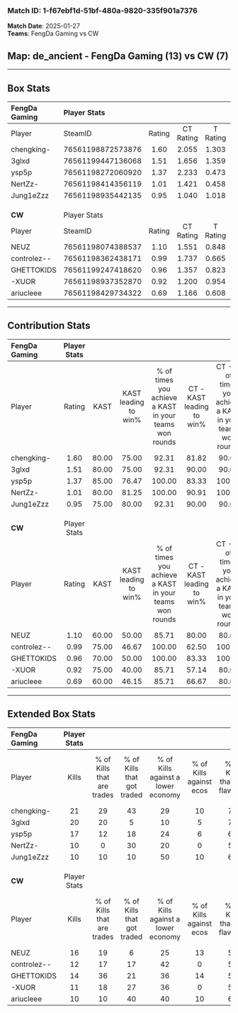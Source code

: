 ### Match ID: 1-f67ebf1d-51bf-480a-9820-335f901a7376  
**Match Date**: 2025-01-27  
**Teams**: FengDa Gaming vs CW  

## **Map**: de_ancient - FengDa Gaming (13) vs CW (7)  
---  

## Box Stats  

| **FengDa Gaming** | Player Stats      |        |           |          |       |       |       |         |        |      |     |
| :- | :- | :-: | :-: | :-: | :-: | :-: | :-: | :-: | :-: | :-: | :-: |
| Player            | SteamID           | Rating | CT Rating | T Rating | KAST  |  ADR  | Kills | Assists | Deaths | K/D  | HS% |
| chengking-        | 76561198872573876 |  1.60  |   2.055   |  1.303   | 80.00 | 110.9 |  21   |    8    |   13   | 1.62 | 61  |
| 3glxd             | 76561199447136068 |  1.51  |   1.656   |  1.359   | 80.00 | 80.4  |  20   |    2    |   10   | 2.00 | 45  |
| ysp5p             | 76561198272060920 |  1.37  |   2.233   |  0.473   | 85.00 | 86.8  |  17   |    9    |   14   | 1.21 | 41  |
| NertZz-           | 76561198414356119 |  1.01  |   1.421   |  0.458   | 80.00 | 78.0  |  10   |   11    |   14   | 0.71 | 60  |
| Jung1eZzz         | 76561198935442135 |  0.95  |   1.040   |  1.018   | 75.00 | 69.3  |  10   |    7    |   13   | 0.77 | 40  |
|                   |                   |        |           |          |       |       |       |         |        |      |     |
|                   |                   |        |           |          |       |       |       |         |        |      |     |
|                   |                   |        |           |          |       |       |       |         |        |      |     |
| **CW**            | Player Stats      |        |           |          |       |       |       |         |        |      |     |
| Player            | SteamID           | Rating | CT Rating | T Rating | KAST  |  ADR  | Kills | Assists | Deaths | K/D  | HS% |
| NEUZ              | 76561198074388537 |  1.10  |   1.551   |  0.848   | 60.00 | 84.3  |  16   |    3    |   14   | 1.14 | 75  |
| controlez--       | 76561198362438171 |  0.99  |   1.737   |  0.665   | 75.00 | 73.8  |  12   |   10    |   16   | 0.75 | 58  |
| GHETTOKIDS        | 76561199247418620 |  0.96  |   1.357   |  0.823   | 70.00 | 59.1  |  14   |    3    |   16   | 0.88 | 57  |
| -XUOR             | 76561198937352870 |  0.92  |   1.200   |  0.954   | 75.00 | 74.0  |  11   |    5    |   16   | 0.69 | 63  |
| ariucleee         | 76561198429734322 |  0.69  |   1.166   |  0.608   | 60.00 | 62.4  |  10   |    2    |   17   | 0.59 | 90  |
---  

## Contribution Stats  

| **FengDa Gaming** | Player Stats |       |                      |                                                        |                           |                                                             |                          |                                                            |
| :- | :-: | :-: | :-: | :-: | :-: | :-: | :-: | :-: |
| Player            |    Rating    | KAST  | KAST leading to win% | % of times you achieve a KAST in your teams won rounds | CT - KAST leading to win% | CT - % of times you achieve a KAST in your teams won rounds | T - KAST leading to win% | T - % of times you achieve a KAST in your teams won rounds |
| chengking-        |     1.60     | 80.00 |        75.00         |                         92.31                          |           81.82           |                            90.00                            |          60.00           |                           100.00                           |
| 3glxd             |     1.51     | 80.00 |        75.00         |                         92.31                          |           90.00           |                            90.00                            |          50.00           |                           100.00                           |
| ysp5p             |     1.37     | 85.00 |        76.47         |                         100.00                         |           83.33           |                           100.00                            |          60.00           |                           100.00                           |
| NertZz-           |     1.01     | 80.00 |        81.25         |                         100.00                         |           90.91           |                           100.00                            |          60.00           |                           100.00                           |
| Jung1eZzz         |     0.95     | 75.00 |        80.00         |                         92.31                          |           90.00           |                            90.00                            |          60.00           |                           100.00                           |
|                   |              |       |                      |                                                        |                           |                                                             |                          |                                                            |
|                   |              |       |                      |                                                        |                           |                                                             |                          |                                                            |
|                   |              |       |                      |                                                        |                           |                                                             |                          |                                                            |
| **CW**            | Player Stats |       |                      |                                                        |                           |                                                             |                          |                                                            |
| Player            |    Rating    | KAST  | KAST leading to win% | % of times you achieve a KAST in your teams won rounds | CT - KAST leading to win% | CT - % of times you achieve a KAST in your teams won rounds | T - KAST leading to win% | T - % of times you achieve a KAST in your teams won rounds |
| NEUZ              |     1.10     | 60.00 |        50.00         |                         85.71                          |           80.00           |                            80.00                            |          28.57           |                           100.00                           |
| controlez--       |     0.99     | 75.00 |        46.67         |                         100.00                         |           62.50           |                           100.00                            |          28.57           |                           100.00                           |
| GHETTOKIDS        |     0.96     | 70.00 |        50.00         |                         100.00                         |           83.33           |                           100.00                            |          25.00           |                           100.00                           |
| -XUOR             |     0.92     | 75.00 |        40.00         |                         85.71                          |           57.14           |                            80.00                            |          25.00           |                           100.00                           |
| ariucleee         |     0.69     | 60.00 |        46.15         |                         85.71                          |           66.67           |                            80.00                            |          28.57           |                           100.00                           |
---  

## Extended Box Stats  

| **FengDa Gaming** | Player Stats |                            |                            |                                    |                         |                              |                                 |        |                             |                                     |                          |                               |                            |
| :- | :-: | :-: | :-: | :-: | :-: | :-: | :-: | :-: | :-: | :-: | :-: | :-: | :-: |
| Player            |    Kills     | % of Kills that are trades | % of Kills that got traded | % of Kills against a lower economy | % of Kills against ecos | % of Kills that are flawless | % of Kills that are close duels | Deaths | % of Deaths that get traded | % of Deaths against a lower economy | % of Deaths against ecos | % of Deaths that are flawless | % of Deaths that are close |
| chengking-        |      21      |             29             |             43             |                 29                 |           10            |              71              |               14                |   13   |             15              |                 23                  |            8             |              54               |             0              |
| 3glxd             |      20      |             20             |             5              |                 10                 |            5            |              70              |                0                |   10   |             10              |                 10                  |            0             |              60               |             0              |
| ysp5p             |      17      |             12             |             18             |                 24                 |            6            |              65              |                0                |   14   |             43              |                 29                  |            7             |              86               |             0              |
| NertZz-           |      10      |             0              |             30             |                 20                 |            0            |              50              |               10                |   14   |              7              |                 29                  |            7             |              43               |             7              |
| Jung1eZzz         |      10      |             10             |             10             |                 50                 |           10            |              60              |               10                |   13   |             23              |                 15                  |            0             |              38               |             15             |
|                   |              |                            |                            |                                    |                         |                              |                                 |        |                             |                                     |                          |                               |                            |
|                   |              |                            |                            |                                    |                         |                              |                                 |        |                             |                                     |                          |                               |                            |
|                   |              |                            |                            |                                    |                         |                              |                                 |        |                             |                                     |                          |                               |                            |
| **CW**            | Player Stats |                            |                            |                                    |                         |                              |                                 |        |                             |                                     |                          |                               |                            |
| Player            |    Kills     | % of Kills that are trades | % of Kills that got traded | % of Kills against a lower economy | % of Kills against ecos | % of Kills that are flawless | % of Kills that are close duels | Deaths | % of Deaths that get traded | % of Deaths against a lower economy | % of Deaths against ecos | % of Deaths that are flawless | % of Deaths that are close |
| NEUZ              |      16      |             19             |             6              |                 25                 |           13            |              56              |                6                |   14   |              7              |                 14                  |            0             |              43               |             7              |
| controlez--       |      12      |             17             |             17             |                 42                 |            0            |              50              |                8                |   16   |             25              |                 19                  |            6             |              63               |             19             |
| GHETTOKIDS        |      14      |             36             |             21             |                 36                 |           14            |              57              |                7                |   16   |             19              |                 19                  |            0             |              81               |             0              |
| -XUOR             |      11      |             18             |             27             |                 36                 |            0            |              55              |                0                |   16   |             31              |                 13                  |            0             |              56               |             6              |
| ariucleee         |      10      |             10             |             40             |                 40                 |           10            |              60              |                0                |   17   |             24              |                 24                  |            6             |              71               |             0              |
